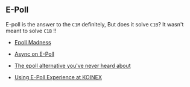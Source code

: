 ## E-Poll

E-poll is the answer to the ```C1M``` definitely, But does it solve ```C1B```? It wasn't meant to solve `C1B` !!

* [Epoll Madness](https://medium.com/@copyconstruct/the-method-to-epolls-madness-d9d2d6378642)

* [Async on E-Poll](https://jvns.ca/blog/2017/06/03/async-io-on-linux--select--poll--and-epoll/)

* [The epoll alternative you've never heard about](https://blog.cloudflare.com/io_submit-the-epoll-alternative-youve-never-heard-about/)

* [Using E-Poll Experience at KOINEX](https://medium.com/koinex-crunch/pushman-the-koinex-standard-for-realtime-experience-4122d2715c92)
